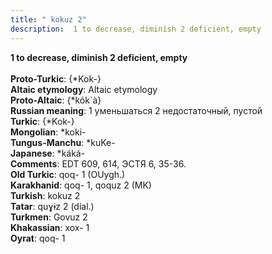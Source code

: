 ```yaml
---
title: " kokuz 2"
description:  1 to decrease, diminish 2 deficient, empty
---
```

<p data-pagefind-weight="0.5">
<strong> 1 to decrease, diminish 2 deficient, empty</strong><br><br>
<strong>Proto-Turkic</strong>:  {*Kok-}<br>
<strong>Altaic etymology</strong>:  Altaic etymology<br>
<strong> Proto-Altaic</strong>:  {*kók`à}<br>
<strong>Russian meaning</strong>:  1 уменьшаться 2 недостаточный, пустой<br>
<strong>Turkic</strong>:  {*Kok-}<br>
<strong>Mongolian</strong>:  *koki-<br>
<strong>Tungus-Manchu</strong>:  *kuKe-<br>
<strong>Japanese</strong>:  *káká-<br>
<strong>Comments</strong>:  EDT 609, 614, ЭСТЯ 6, 35-36.<br>
<strong>Old Turkic</strong>:  qoq- 1 (OUygh.)<br>
<strong>Karakhanid</strong>:  qoq- 1, qoquz 2 (MK)<br>
<strong>Turkish</strong>:  kokuz 2<br>
<strong>Tatar</strong>:  quɣɨz 2 (dial.)<br>
<strong>Turkmen</strong>:  Govuz 2<br>
<strong>Khakassian</strong>:  xox- 1<br>
<strong>Oyrat</strong>:  qoq- 1<br>

</p>
